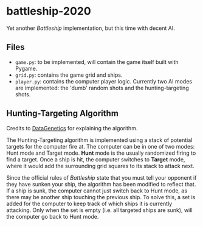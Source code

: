 # battleship-2020
Yet another _Battleship_ implementation, but this time with decent AI.

## Files

* `game.py`: to be implemented, will contain the game itself built with Pygame.
* `grid.py`: contains the game grid and ships.
* `player.py`: contains the computer player logic. Currently two AI modes are implemented: the 'dumb' random shots and the hunting-targeting shots.

## Hunting-Targeting Algorithm

Credits to [DataGenetics](http://www.datagenetics.com/blog/december32011/) for explaining the algorithm.

The Hunting-Targeting algorithm is implemented using a stack of potential targets for the computer fire at. The computer can be in one of two modes: Hunt mode and Target mode. **Hunt** mode is the usually randomized firing to find a target. Once a ship is hit, the computer switches to **Target** mode, where it would add the surrounding grid squares to its stack to attack next.

Since the official rules of _Battleship_ state that you must tell your opponent if they have sunken your ship, the algorithm has been modified to reflect that. If a ship is sunk, the computer cannot just switch back to Hunt mode, as there may be another ship touching the previous ship. To solve this, a set is added for the computer to keep track of which ships it is currently attacking. Only when the set is empty (i.e. all targeted ships are sunk), will the computer go back to Hunt mode.
